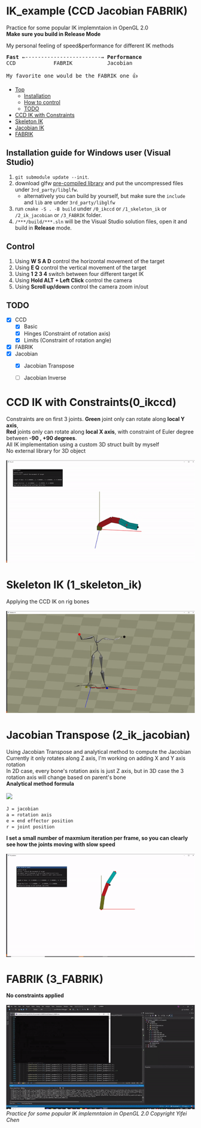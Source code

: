 # IK_example (CCD Jacobian FABRIK)

Practice for some popular IK implemntaion in OpenGL 2.0 \
**Make sure you build in Release Mode**

My personal feeling of speed&performance for different IK methods

<pre>
<b>Fast</b> ←------------------------→ <b>Performance</b> 
CCD            FABRIK           Jacobian

My favorite one would be the FABRIK one 👍
</pre>

- [Top](#ik_example-ccd-jacobian-fabrik)
  - [Installation](#installation-guide-for-windows-user-visual-studio)
  - [How to control](#control)
  - [TODO](#todo)
- [CCD IK with Constraints](#ccd-ik-with-constraints0_ikccd)
- [Skeleton IK](#skeleton-ik-1_skeleton_ik)
- [Jacobian IK](#jacobian-transpose-2_ik_jacobian)
- [FABRIK](#fabrik-3_fabrik)



## Installation guide for Windows user (Visual Studio)
1. `git submodule update --init`.
2. download glfw [pre-compiled library](https://www.glfw.org/download) and put the uncompressed files under `3rd_party/libglfw`.
    - alternatively you can build by yourself, but make sure the `include` and `lib` are under `3rd_party/libglfw`
3. run `cmake -S . -B build` under `/0_ikccd` or `/1_skeleton_ik` or `/2_ik_jacobian` or `/3_FABRIK` folder.
4. `/***/build/***.sln` will be the Visual Studio solution files, open it and build in **Release** mode.

## Control
1. Using **W S A D** control the horizontal movement of the target 
2. Using **E Q** control the vertical movement of the target
3. Using **1 2 3 4** switch between four different target IK
4. Using **Hold ALT + Left Click** control the camera
5. Using **Scroll up/down** control the camera zoom in/out

## TODO
- [x] CCD
    - [x] Basic
    - [x] Hinges (Constraint of rotation axis)
    - [x] Limits (Constraint of rotation angle)
- [x] FABRIK
- [x] Jacobian
    - [x] Jacobian Transpose
    - [ ] Jacobian Inverse


# CCD IK with Constraints(0_ikccd)
Constraints are on first 3 joints. **Green** joint only can rotate along **local Y axis**,\
**Red** joints only can rotate along **local X axis**, with constraint of Euler degree between **-90 , +90 degrees**. \
All IK implementation using a custom 3D struct built by myself \
No external library for 3D object \
<br />
![title](thumbnail.gif)

# Skeleton IK (1_skeleton_ik)
Applying the CCD IK on rig bones \
<br />
![title](ik_skeleton.gif)

# Jacobian Transpose (2_ik_jacobian)
Using Jacobian Transpose and analytical method to compute the Jacobian\
Currently it only rotates along Z axis, I'm working on adding X and Y axis rotation\
In 2D case, every bone's rotation axis is just Z axis, but in 3D case the 3 rotation axis will change based on parent's bone\
**Analytical method formula**<br /><br />
<img src="https://render.githubusercontent.com/render/math?math=J=\alpha_i \times (e-r_i)">
```
J = jacobian
a = rotation axis
e = end effector position
r = joint position
```
**I set a small number of maxmium iteration per frame, so you can clearly see how the joints moving with slow speed**
<br /><br />
![jacobian](ik_jacobian.gif)

# FABRIK (3_FABRIK)
**No constraints applied** \
<br />
![fabrik](fabrik1.gif) \
*Practice for some popular IK implemntaion in OpenGL 2.0 Copyright Yifei Chen*
